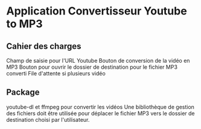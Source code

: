 # Application Convertisseur Youtube to MP3

## Cahier des charges

Champ de saisie pour l'URL Youtube
Bouton de conversion de la vidéo en MP3
Bouton pour ouvrir le dossier de destination pour le fichier MP3 converti
File d'attente si plusieurs vidéo

## Package

youtube-dl et ffmpeg pour convertir les vidéos
Une bibliothèque de gestion des fichiers doit être utilisée pour déplacer le fichier MP3 vers le dossier de destination choisi par l'utilisateur.


